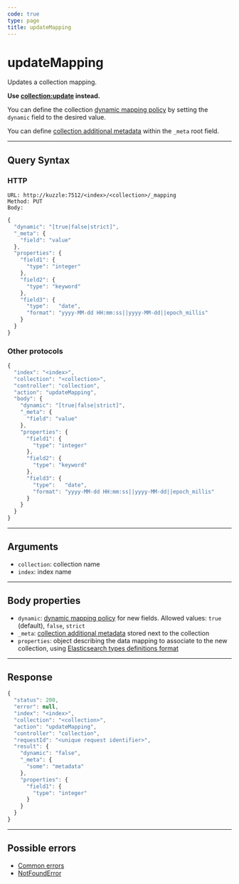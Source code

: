 ```yaml
---
code: true
type: page
title: updateMapping
---
```


# updateMapping

Updates a collection mapping.

<SinceBadge version="1.7.1" />

<DeprecatedBadge version="2.1.0" />

__Use [collection:update](/core/2/api/controllers/collection/update) instead.__

You can define the collection [dynamic mapping policy](/core/2/guides/essentials/database-mappings#dynamic-mapping-policy) by setting the `dynamic` field to the desired value.

You can define [collection additional metadata](/core/2/guides/essentials/database-mappings#collection-metadata) within the `_meta` root field.

---

## Query Syntax

### HTTP

```http
URL: http://kuzzle:7512/<index>/<collection>/_mapping
Method: PUT
Body:
```

```js
{
  "dynamic": "[true|false|strict]",
  "_meta": {
    "field": "value"
  },
  "properties": {
    "field1": {
      "type": "integer"
    },
    "field2": {
      "type": "keyword"
    },
    "field3": {
      "type":   "date",
      "format": "yyyy-MM-dd HH:mm:ss||yyyy-MM-dd||epoch_millis"
    }
  }
}
```

### Other protocols

```js
{
  "index": "<index>",
  "collection": "<collection>",
  "controller": "collection",
  "action": "updateMapping",
  "body": {
    "dynamic": "[true|false|strict]",
    "_meta": {
      "field": "value"
    },
    "properties": {
      "field1": {
        "type": "integer"
      },
      "field2": {
        "type": "keyword"
      },
      "field3": {
        "type":   "date",
        "format": "yyyy-MM-dd HH:mm:ss||yyyy-MM-dd||epoch_millis"
      }
    }
  }
}
```

---

## Arguments

- `collection`: collection name
- `index`: index name

---

## Body properties

* `dynamic`: [dynamic mapping policy](/core/2/guides/essentials/database-mappings#dynamic-mapping-policy) for new fields. Allowed values: `true` (default), `false`, `strict`
* `_meta`: [collection additional metadata](/core/2/guides/essentials/database-mappings#collection-metadata) stored next to the collection
* `properties`: object describing the data mapping to associate to the new collection, using [Elasticsearch types definitions format](/core/2/guides/essentials/database-mappings#properties-types-definition)

---

## Response

```js
{
  "status": 200,
  "error": null,
  "index": "<index>",
  "collection": "<collection>",
  "action": "updateMapping",
  "controller": "collection",
  "requestId": "<unique request identifier>",
  "result": {
    "dynamic": "false",
    "_meta": {
      "some": "metadata"
    },
    "properties": {
      "field1": {
        "type": "integer"
      }
    }
  }
}
```

---

## Possible errors

- [Common errors](/core/2/api/essentials/error-handling#common-errors)
- [NotFoundError](/core/2/api/essentials/error-handling#notfounderror)

